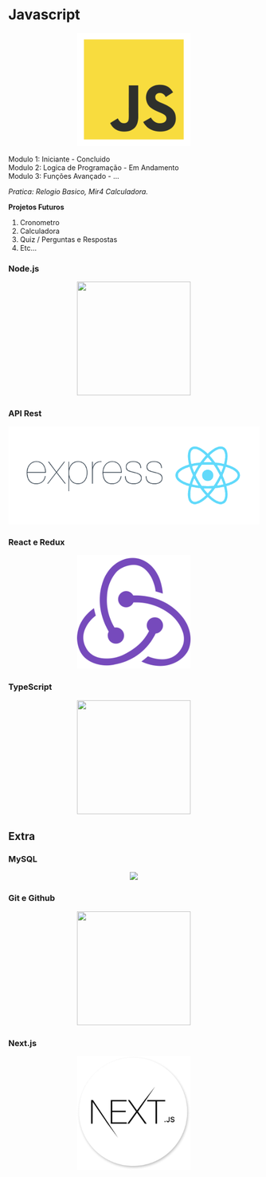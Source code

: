 # Javascript

<p align="center">
<img width="228" height="228" src="images/javascript.png">
</p>

Modulo 1: Iniciante - Concluido <br>
Modulo 2: Logica de Programação - Em Andamento <br>
Modulo 3: Funções Avançado - ...

*Pratica: Relogio Basico, Mir4 Calculadora.*

**Projetos Futuros**

1. Cronometro
2. Calculadora
3. Quiz / Perguntas e Respostas
4. Etc...

### Node.js

<p align="center">
<img width="228" height="228" src="https://cdn.iconscout.com/icon/free/png-256/node-js-1174925.png">
</p>


### API Rest
<p align="center">
<img src="images/expressjs2.png">
</p>


### React e Redux
<p align="center">
<img width="228" height="228" src="images/redux.png">
</p>


### TypeScript
<p align="center">
<img width="228" height="228" src="https://cdn.worldvectorlogo.com/logos/typescript-2.svg">
</p>

## Extra

### MySQL
<p align="center">
<img width="228" height="" src="https://cdn-icons-png.flaticon.com/512/528/528260.png">
</p>


### Git e Github
<p align="center">
<img width="228" height="228" src="https://cdn-icons-png.flaticon.com/512/25/25231.png">
</p>


### Next.js
<p align="center">
<img width="228" height="228" src="images/nextjs.png">
</p> 
